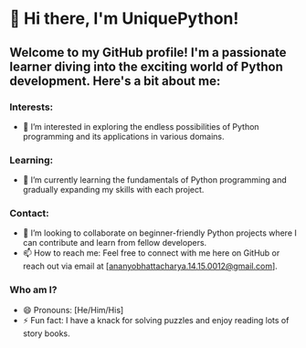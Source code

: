 # 👋 Hi there, I'm UniquePython!

## Welcome to my GitHub profile! I'm a passionate learner diving into the exciting world of Python development. Here's a bit about me:

### Interests:
- 👀 I’m interested in exploring the endless possibilities of Python programming and its applications in various domains.

### Learning:
- 🌱 I’m currently learning the fundamentals of Python programming and gradually expanding my skills with each project.

### Contact:
- 💞️ I’m looking to collaborate on beginner-friendly Python projects where I can contribute and learn from fellow developers.
- 📫 How to reach me: Feel free to connect with me here on GitHub or reach out via email at [ananyobhattacharya.14.15.0012@gmail.com].

### Who am I?
- 😄 Pronouns: [He/Him/His]
- ⚡ Fun fact: I have a knack for solving puzzles and enjoy reading lots of story books.

<!---
UniquePython/UniquePython is a ✨ special ✨ repository because its `README.md` (this file) appears on your GitHub profile.
You can click the Preview link to take a look at your changes.
--->
